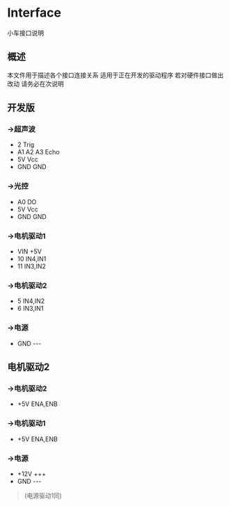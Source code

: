 # Interface
小车接口说明

## 概述
本文件用于描述各个接口连接关系 适用于正在开发的驱动程序 若对硬件接口做出改动 请务必在次说明

## 开发版
### ->超声波
- 2           Trig
- A1 A2 A3    Echo
- 5V   Vcc
- GND  GND
### ->光控
- A0   DO
- 5V   Vcc
- GND  GND
### ->电机驱动1
- VIN  +5V
- 10    IN4,IN1
- 11    IN3,IN2
### ->电机驱动2
- 5   IN4,IN2
- 6   IN3,IN1
### ->电源
- GND  ---

## 电机驱动2
### ->电机驱动2
- +5V  ENA,ENB
### ->电机驱动1
- +5V  ENA,ENB
### ->电源
- +12V +++
- GND  ---
> (电源驱动1同)
